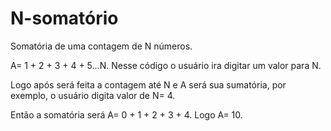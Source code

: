 # N-somatório
Somatória de uma contagem de N números.

A= 1 + 2 + 3 + 4 + 5...N. Nesse código o usuário ira digitar um valor para N.

Logo após será feita a contagem até N e A será sua sumatória, por exemplo, o usuário digita valor de N= 4.

Então a somatória será A= 0 + 1 + 2 + 3 + 4. Logo A= 10.  
